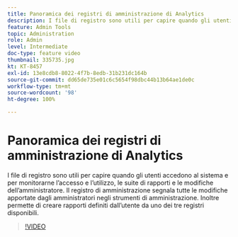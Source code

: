 ```yaml
---
title: Panoramica dei registri di amministrazione di Analytics
description: I file di registro sono utili per capire quando gli utenti accedono al sistema e per monitorarne l’accesso e l’utilizzo, le suite di rapporti e le modifiche dell’amministratore. Il registro di amministrazione segnala tutte le modifiche apportate dagli amministratori negli strumenti di amministrazione. Inoltre permette di creare rapporti definiti dall’utente da uno dei tre registri disponibili.
feature: Admin Tools
topic: Administration
role: Admin
level: Intermediate
doc-type: feature video
thumbnail: 335735.jpg
kt: KT-8457
exl-id: 13e8cdb8-8022-4f7b-8edb-31b231dc164b
source-git-commit: dd65de735e01c6c5654f98dbc44b13b64ae1de0c
workflow-type: tm+mt
source-wordcount: '98'
ht-degree: 100%

---
```


# Panoramica dei registri di amministrazione di Analytics

I file di registro sono utili per capire quando gli utenti accedono al sistema e per monitorarne l’accesso e l’utilizzo, le suite di rapporti e le modifiche dell’amministratore. Il registro di amministrazione segnala tutte le modifiche apportate dagli amministratori negli strumenti di amministrazione. Inoltre permette di creare rapporti definiti dall’utente da uno dei tre registri disponibili.


>[!VIDEO](https://video.tv.adobe.com/v/3418524/?quality=12&learn=on&captions=ita)
